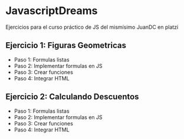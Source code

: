 # JavascriptDreams
Ejercicios para el curso práctico de JS del mismísimo JuanDC en platzi

## Ejercicio 1: Figuras Geometricas

- Paso 1: Formulas listas
- Paso 2: Implementar formulas en JS
- Paso 3: Crear funciones
- Paso 4: Integrar HTML

## Ejercicio 2: Calculando Descuentos

- Paso 1: Formulas listas
- Paso 2: Implementar formulas en JS
- Paso 3: Crear funciones
- Paso 4: Integrar HTML
